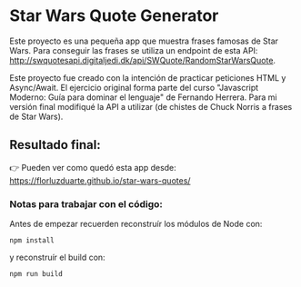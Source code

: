 # Star Wars Quote Generator

Este proyecto es una pequeña app que muestra frases famosas de Star Wars. Para conseguir las frases se utiliza un endpoint de esta API: http://swquotesapi.digitaljedi.dk/api/SWQuote/RandomStarWarsQuote.

Este proyecto fue creado con la intención de practicar peticiones HTML y Async/Await. El ejercicio original forma parte del curso "Javascript Moderno: Guía para dominar el lenguaje" de Fernando Herrera. Para mi versión final modifiqué la API a utilizar (de chistes de Chuck Norris a frases de Star Wars).

## Resultado final:

👉 Pueden ver como quedó esta app desde: https://florluzduarte.github.io/star-wars-quotes/

### Notas para trabajar con el código:

Antes de empezar recuerden reconstruír los módulos de Node con:

```
npm install
```

y reconstruír el build con:

```
npm run build
```
